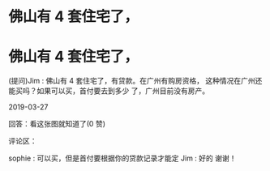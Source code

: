 # 佛山有 4 套住宅了，

# 佛山有 4 套住宅了，

(提问)Jim : 佛山有 4 套住宅了，有贷款。在广州有购房资格， 这种情况在广州还能买吗？如果可以买，首付要去到多少 了，广州目前没有房产。

2019-03-27

回答：看这张图就知道了(0 赞)

评论区：

sophie : 可以买，但是首付要根据你的贷款记录才能定 Jim : 好的 谢谢！